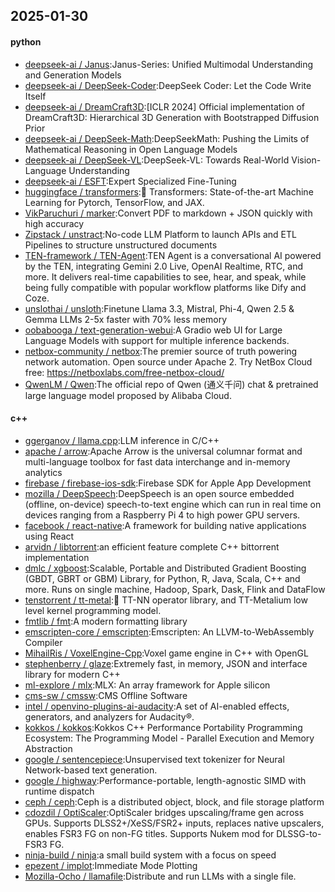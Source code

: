## 2025-01-30

#### python
* [deepseek-ai / Janus](https://github.com/deepseek-ai/Janus):Janus-Series: Unified Multimodal Understanding and Generation Models
* [deepseek-ai / DeepSeek-Coder](https://github.com/deepseek-ai/DeepSeek-Coder):DeepSeek Coder: Let the Code Write Itself
* [deepseek-ai / DreamCraft3D](https://github.com/deepseek-ai/DreamCraft3D):[ICLR 2024] Official implementation of DreamCraft3D: Hierarchical 3D Generation with Bootstrapped Diffusion Prior
* [deepseek-ai / DeepSeek-Math](https://github.com/deepseek-ai/DeepSeek-Math):DeepSeekMath: Pushing the Limits of Mathematical Reasoning in Open Language Models
* [deepseek-ai / DeepSeek-VL](https://github.com/deepseek-ai/DeepSeek-VL):DeepSeek-VL: Towards Real-World Vision-Language Understanding
* [deepseek-ai / ESFT](https://github.com/deepseek-ai/ESFT):Expert Specialized Fine-Tuning
* [huggingface / transformers](https://github.com/huggingface/transformers):🤗 Transformers: State-of-the-art Machine Learning for Pytorch, TensorFlow, and JAX.
* [VikParuchuri / marker](https://github.com/VikParuchuri/marker):Convert PDF to markdown + JSON quickly with high accuracy
* [Zipstack / unstract](https://github.com/Zipstack/unstract):No-code LLM Platform to launch APIs and ETL Pipelines to structure unstructured documents
* [TEN-framework / TEN-Agent](https://github.com/TEN-framework/TEN-Agent):TEN Agent is a conversational AI powered by the TEN, integrating Gemini 2.0 Live, OpenAI Realtime, RTC, and more. It delivers real-time capabilities to see, hear, and speak, while being fully compatible with popular workflow platforms like Dify and Coze.
* [unslothai / unsloth](https://github.com/unslothai/unsloth):Finetune Llama 3.3, Mistral, Phi-4, Qwen 2.5 & Gemma LLMs 2-5x faster with 70% less memory
* [oobabooga / text-generation-webui](https://github.com/oobabooga/text-generation-webui):A Gradio web UI for Large Language Models with support for multiple inference backends.
* [netbox-community / netbox](https://github.com/netbox-community/netbox):The premier source of truth powering network automation. Open source under Apache 2. Try NetBox Cloud free: https://netboxlabs.com/free-netbox-cloud/
* [QwenLM / Qwen](https://github.com/QwenLM/Qwen):The official repo of Qwen (通义千问) chat & pretrained large language model proposed by Alibaba Cloud.

#### c++
* [ggerganov / llama.cpp](https://github.com/ggerganov/llama.cpp):LLM inference in C/C++
* [apache / arrow](https://github.com/apache/arrow):Apache Arrow is the universal columnar format and multi-language toolbox for fast data interchange and in-memory analytics
* [firebase / firebase-ios-sdk](https://github.com/firebase/firebase-ios-sdk):Firebase SDK for Apple App Development
* [mozilla / DeepSpeech](https://github.com/mozilla/DeepSpeech):DeepSpeech is an open source embedded (offline, on-device) speech-to-text engine which can run in real time on devices ranging from a Raspberry Pi 4 to high power GPU servers.
* [facebook / react-native](https://github.com/facebook/react-native):A framework for building native applications using React
* [arvidn / libtorrent](https://github.com/arvidn/libtorrent):an efficient feature complete C++ bittorrent implementation
* [dmlc / xgboost](https://github.com/dmlc/xgboost):Scalable, Portable and Distributed Gradient Boosting (GBDT, GBRT or GBM) Library, for Python, R, Java, Scala, C++ and more. Runs on single machine, Hadoop, Spark, Dask, Flink and DataFlow
* [tenstorrent / tt-metal](https://github.com/tenstorrent/tt-metal):🤘 TT-NN operator library, and TT-Metalium low level kernel programming model.
* [fmtlib / fmt](https://github.com/fmtlib/fmt):A modern formatting library
* [emscripten-core / emscripten](https://github.com/emscripten-core/emscripten):Emscripten: An LLVM-to-WebAssembly Compiler
* [MihailRis / VoxelEngine-Cpp](https://github.com/MihailRis/VoxelEngine-Cpp):Voxel game engine in C++ with OpenGL
* [stephenberry / glaze](https://github.com/stephenberry/glaze):Extremely fast, in memory, JSON and interface library for modern C++
* [ml-explore / mlx](https://github.com/ml-explore/mlx):MLX: An array framework for Apple silicon
* [cms-sw / cmssw](https://github.com/cms-sw/cmssw):CMS Offline Software
* [intel / openvino-plugins-ai-audacity](https://github.com/intel/openvino-plugins-ai-audacity):A set of AI-enabled effects, generators, and analyzers for Audacity®.
* [kokkos / kokkos](https://github.com/kokkos/kokkos):Kokkos C++ Performance Portability Programming Ecosystem: The Programming Model - Parallel Execution and Memory Abstraction
* [google / sentencepiece](https://github.com/google/sentencepiece):Unsupervised text tokenizer for Neural Network-based text generation.
* [google / highway](https://github.com/google/highway):Performance-portable, length-agnostic SIMD with runtime dispatch
* [ceph / ceph](https://github.com/ceph/ceph):Ceph is a distributed object, block, and file storage platform
* [cdozdil / OptiScaler](https://github.com/cdozdil/OptiScaler):OptiScaler bridges upscaling/frame gen across GPUs. Supports DLSS2+/XeSS/FSR2+ inputs, replaces native upscalers, enables FSR3 FG on non-FG titles. Supports Nukem mod for DLSSG-to-FSR3 FG.
* [ninja-build / ninja](https://github.com/ninja-build/ninja):a small build system with a focus on speed
* [epezent / implot](https://github.com/epezent/implot):Immediate Mode Plotting
* [Mozilla-Ocho / llamafile](https://github.com/Mozilla-Ocho/llamafile):Distribute and run LLMs with a single file.
